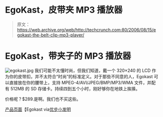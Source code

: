 # EgoKast，皮带夹 MP3 播放器

> 原文：<https://web.archive.org/web/http://techcrunch.com:80/2006/08/15/egokast-the-belt-clip-mp3-player/>

# EgoKast，带夹子的 MP3 播放器

![egokast.jpg](img/d798ec66f8fffed1b8a457bb79cc8b0a.png)
我们可能不太懂时尚，但我们知道，戴一个 320×240 的 LCD 作为你的皮带扣，并不太符合“时尚”的标准定义。对于那些不同意的人，Egokast 可以直接放在你的腰带上，支持 MPEG-4/AVI/JPEG/BMP/MP3/WMA 文件，并配有 512MB 的 SD 存储卡。持续四到五个小时，刚好够你在地铁上挨揍。

价格呢？$289.是啊。我们也不买这些。

[产品页面](https://web.archive.org/web/20210228195852/http://egokast.com/)【Egokast via[优步小发明](https://web.archive.org/web/20210228195852/http://www.ubergizmo.com/15/archives/2006/08/egokast_the_fashionable_pmp.html)